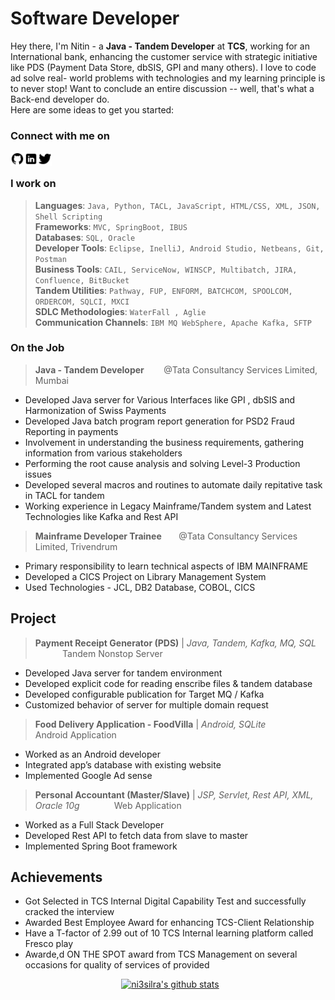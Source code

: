 # Software Developer
Hey there, I'm Nitin - a **Java - Tandem Developer** at **TCS**, working for an International bank, enhancing the customer service with strategic initiative like PDS (Payment Data Store, dbSIS, GPI and many others). I love to code ad solve real- world problems with technologies and my learning principle is to never stop! Want to conclude an entire discussion -- well, that's what a Back-end developer do.<br>
Here are some ideas to get you started:

### Connect with me on
[<img align="left" alt="ni3silra | Github" width="22px" src="https://github.com/ni3silra/ni3silra/blob/main/icons8-github-48.png" />][Github]
[<img align="left" alt="ni3silra | LinkedIn" width="22px" src="https://github.com/ni3silra/ni3silra/blob/main/icons8-linkedin-48.png" />][Linkedin]
[<img align="left" alt="ni3silra | Twitter" width="22px" src="https://github.com/ni3silra/ni3silra/blob/main/icons8-twitter-48.png" />][Twitter] 
<br>

### I work on
> **Languages**: `Java, Python, TACL, JavaScript, HTML/CSS, XML, JSON, Shell Scripting` \
> **Frameworks**: `MVC, SpringBoot, IBUS` \
> **Databases**: `SQL, Oracle` \
> **Developer Tools**: `Eclipse, InelliJ, Android Studio, Netbeans, Git, Postman` \
> **Business Tools**: `CAIL, ServiceNow, WINSCP, Multibatch, JIRA, Confluence, BitBucket` \
> **Tandem Utilities**: `Pathway, FUP, ENFORM, BATCHCOM, SPOOLCOM, ORDERCOM, SQLCI, MXCI` \
> **SDLC Methodologies**: `WaterFall , Aglie` \
> **Communication Channels**: `IBM MQ WebSphere, Apache Kafka, SFTP`

### On the Job
> **Java - Tandem Developer**  &nbsp; &nbsp;&nbsp;&nbsp;&nbsp; @Tata Consultancy Services Limited, Mumbai 
* Developed Java server for Various Interfaces like GPI , dbSIS and Harmonization of Swiss Payments 
*  Developed Java batch program report generation for PSD2 Fraud Reporting in payments 
* Involvement in understanding the business requirements, gathering information from various stakeholders 
*  Performing the root cause analysis and solving Level-3 Production issues 
* Developed several macros and routines to automate daily repitative task in TACL for tandem 
* Working experience in Legacy Mainframe/Tandem system and Latest Technologies like Kafka and Rest API 

> **Mainframe Developer Trainee**  &nbsp; &nbsp;&nbsp;&nbsp;&nbsp;@Tata Consultancy Services Limited, Trivendrum
* Primary responsibility to learn technical aspects of IBM MAINFRAME 
* Developed a CICS Project on Library Management System 
* Used Technologies - JCL, DB2 Database, COBOL, CICS 

## Project
>**Payment Receipt Generator (PDS)** | *Java, Tandem, Kafka, MQ, SQL*    &nbsp; &nbsp;&nbsp;&nbsp;&nbsp;&nbsp; &nbsp;&nbsp;&nbsp;&nbsp; Tandem Nonstop Server
* Developed Java server for tandem environment
* Developed explicit code for reading enscribe files & tandem database
* Developed configurable publication for Target MQ / Kafka
* Customized behavior of server for multiple domain request

>**Food Delivery Application - FoodVilla**  | *Android, SQLite*   &nbsp; &nbsp;&nbsp;&nbsp;&nbsp;&nbsp; &nbsp;&nbsp;&nbsp;&nbsp;  Android Application
* Worked as an Android developer
* Integrated app’s database with existing website
* Implemented Google Ad sense

>**Personal Accountant (Master/Slave)** | *JSP, Servlet, Rest API, XML, Oracle 10g* &nbsp; &nbsp;&nbsp;&nbsp;&nbsp;&nbsp; &nbsp;&nbsp;&nbsp;&nbsp; Web Application
* Worked as a Full Stack Developer
* Developed Rest API to fetch data from slave to master
* Implemented Spring Boot framework

## Achievements
* Got Selected in TCS Internal Digital Capability Test and successfully cracked the interview
* Awarded Best Employee Award for enhancing TCS-Client Relationship
* Have a T-factor of 2.99 out of 10 TCS Internal learning platform called Fresco play
* Awarde,d ON THE SPOT award from TCS Management on several occasions for quality of services of provided

&nbsp; &nbsp; &nbsp; &nbsp; &nbsp; &nbsp; &nbsp; &nbsp; &nbsp; &nbsp; &nbsp; &nbsp; &nbsp; &nbsp; &nbsp; &nbsp;&nbsp; &nbsp; &nbsp; &nbsp; &nbsp; &nbsp; &nbsp; [![ni3silra's github stats](https://github-readme-stats.vercel.app/api?username=ni3silra&hide=prs,issues,contribs&show_icons=true&theme=dracula)](https://github.com/ni3silra)

[Github]: https://github.com/ni3silra?tab=repositories
[Twitter]: https://twitter.com/ni3silra
[LinkedIn]: https://www.linkedin.com/in/ni3silra/
